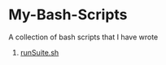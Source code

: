 # My-Bash-Scripts
A collection of bash scripts that I have wrote

1. [runSuite.sh](https://github.com/MQian21/My-Bash-Scripts/blob/main/runSuite.sh)
